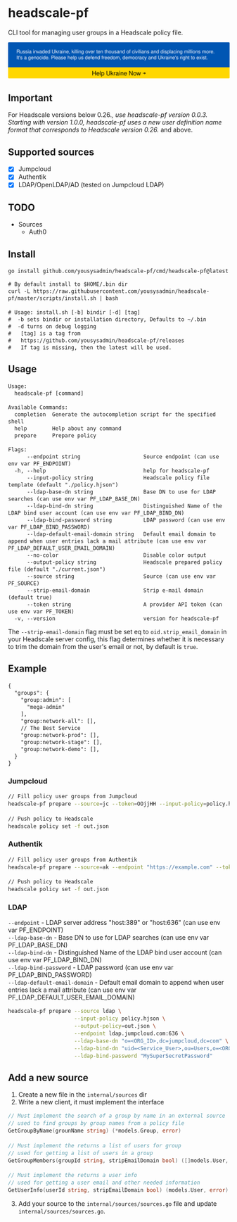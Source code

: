 # headscale-pf

CLI tool for managing user groups in a Headscale policy file.

[![Stand with Ukraine](https://raw.githubusercontent.com/vshymanskyy/StandWithUkraine/main/banner2-direct.svg)](https://github.com/vshymanskyy/StandWithUkraine/blob/main/docs/README.md)

## Important
For Headscale versions below 0.26.*, use headscale-pf version 0.0.3.
Starting with version 1.0.0, headscale-pf uses a new user definition name format that corresponds to Headscale version 0.26.* and above.


## Supported sources

- [x] Jumpcloud
- [x] Authentik
- [x] LDAP/OpenLDAP/AD (tested on Jumpcloud LDAP)

## TODO

- Sources
    - Auth0

## Install

```shell
go install github.com/yousysadmin/headscale-pf/cmd/headscale-pf@latest
```

```shell
# By default install to $HOME/.bin dir
curl -L https://raw.githubusercontent.com/yousysadmin/headscale-pf/master/scripts/install.sh | bash

# Usage: install.sh [-b] bindir [-d] [tag]
#  -b sets bindir or installation directory, Defaults to ~/.bin
#  -d turns on debug logging
#   [tag] is a tag from
#   https://github.com/yousysadmin/headscale-pf/releases
#   If tag is missing, then the latest will be used.

```

## Usage

```
Usage:
  headscale-pf [command]

Available Commands:
  completion  Generate the autocompletion script for the specified shell
  help        Help about any command
  prepare     Prepare policy

Flags:
      --endpoint string                    Source endpoint (can use env var PF_ENDPOINT)
  -h, --help                               help for headscale-pf
      --input-policy string                Headscale policy file template (default "./policy.hjson")
      --ldap-base-dn string                Base DN to use for LDAP searches (can use env var PF_LDAP_BASE_DN)
      --ldap-bind-dn string                Distinguished Name of the LDAP bind user account (can use env var PF_LDAP_BIND_DN)
      --ldap-bind-password string          LDAP password (can use env var PF_LDAP_BIND_PASSWORD)
      --ldap-default-email-domain string   Default email domain to append when user entries lack a mail attribute (can use env var PF_LDAP_DEFAULT_USER_EMAIL_DOMAIN)
      --no-color                           Disable color output
      --output-policy string               Headscale prepared policy file (default "./current.json")
      --source string                      Source (can use env var PF_SOURCE)
      --strip-email-domain                 Strip e-mail domain (default true)
      --token string                       A provider API token (can use env var PF_TOKEN)
  -v, --version                            version for headscale-pf
```

The `--strip-email-domain` flag must be set eq to `oid.strip_email_domain` in your Headscale server config,
this flag determines whether it is necessary to trim the domain from the user's email or not, by default is `true`.

## Example

```json5
{
  "groups": {
    "group:admin": [
      "mega-admin"
    ],
    "group:network-all": [],
    // The Best Service
    "group:network-prod": [],
    "group:network-stage": [],
    "group:network-demo": [],
  }
}
```

### Jumpcloud
```sh
// Fill policy user groups from Jumpcloud
headscale-pf prepare --source=jc --token=OOjjHH --input-policy=policy.hjson --output-policy=out.json

// Push policy to Headscale
headscale policy set -f out.json
```

### Authentik
```sh
// Fill policy user groups from Authentik
headscale-pf prepare --source=ak --endpoint "https://example.com" --token=OOjjHH --input-policy=policy.hjson --output-policy=out.json

// Push policy to Headscale
headscale policy set -f out.json
```

### LDAP

`--endpoint` - LDAP server address "host:389" or "host:636" (can use env var PF_ENDPOINT)  
`--ldap-base-dn` - Base DN to use for LDAP searches (can use env var PF_LDAP_BASE_DN)  
`--ldap-bind-dn` - Distinguished Name of the LDAP bind user account (can use env var PF_LDAP_BIND_DN)  
`--ldap-bind-password` - LDAP password (can use env var PF_LDAP_BIND_PASSWORD)  
`--ldap-default-email-domain` - Default email domain to append when user entries lack a mail attribute (can use env var PF_LDAP_DEFAULT_USER_EMAIL_DOMAIN)  


```sh
headscale-pf prepare --source ldap \
                     --input-policy policy.hjson \
                     --output-policy=out.json \
                     --endpoint ldap.jumpcloud.com:636 \
                     --ldap-base-dn "o=<ORG_ID>,dc=jumpcloud,dc=com" \
                     --ldap-bind-dn "uid=<Service_User>,ou=Users,o=<ORG_ID>,dc=jumpcloud,dc=com" \
                     --ldap-bind-password "MySuperSecretPassword"
```

## Add a new source

1. Create a new file in the `internal/sources` dir
2. Write a new client, it must implement the interface

```go
// Must implement the search of a group by name in an external source
// used to find groups by group names from a policy file
GetGroupByName(grounName string) (*models.Group, error)

// Must implement the returns a list of users for group
// used for getting a list of users in a group
GetGroupMembers(groupId string, stripEmailDomain bool) ([]models.User, error)

// Must implement the returns a user info
// used for getting a user email and other needed information
GetUserInfo(userId string, stripEmailDomain bool) (models.User, error)
```

3. Add your source to the `internal/sources/sources.go` file and update `internal/sources/sources.go`.
